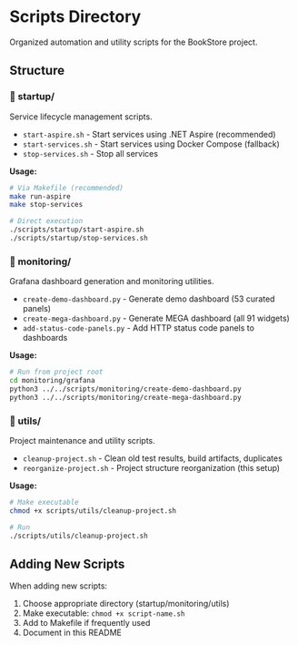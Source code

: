 # Scripts Directory

Organized automation and utility scripts for the BookStore project.

## Structure

### 📁 startup/

Service lifecycle management scripts.

- `start-aspire.sh` - Start services using .NET Aspire (recommended)
- `start-services.sh` - Start services using Docker Compose (fallback)
- `stop-services.sh` - Stop all services

**Usage:**

```bash
# Via Makefile (recommended)
make run-aspire
make stop-services

# Direct execution
./scripts/startup/start-aspire.sh
./scripts/startup/stop-services.sh
```

### 📁 monitoring/

Grafana dashboard generation and monitoring utilities.

- `create-demo-dashboard.py` - Generate demo dashboard (53 curated panels)
- `create-mega-dashboard.py` - Generate MEGA dashboard (all 91 widgets)
- `add-status-code-panels.py` - Add HTTP status code panels to dashboards

**Usage:**

```bash
# Run from project root
cd monitoring/grafana
python3 ../../scripts/monitoring/create-demo-dashboard.py
python3 ../../scripts/monitoring/create-mega-dashboard.py
```

### 📁 utils/

Project maintenance and utility scripts.

- `cleanup-project.sh` - Clean old test results, build artifacts, duplicates
- `reorganize-project.sh` - Project structure reorganization (this setup)

**Usage:**

```bash
# Make executable
chmod +x scripts/utils/cleanup-project.sh

# Run
./scripts/utils/cleanup-project.sh
```

## Adding New Scripts

When adding new scripts:

1. Choose appropriate directory (startup/monitoring/utils)
2. Make executable: `chmod +x script-name.sh`
3. Add to Makefile if frequently used
4. Document in this README
